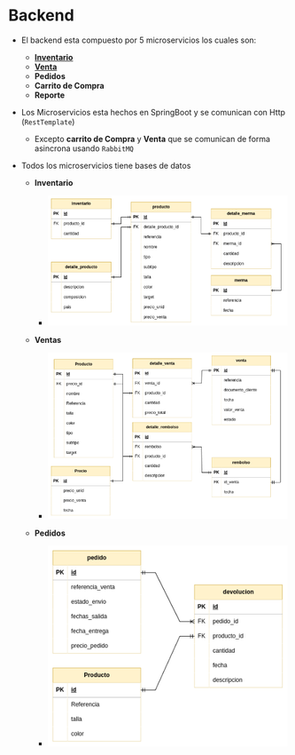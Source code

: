 # Backend

* El backend esta compuesto por 5 microservicios los cuales son:

    * [**Inventario**](/Backend/Microservicio-inventario/)
    * [**Venta**](/Backend/Microservicio-ventas/)
    * **Pedidos**
    * **Carrito de Compra**
    * **Reporte**

* Los Microservicios esta hechos en SpringBoot y se comunican con Http (`RestTemplate`)
    * Excepto **carrito de Compra** y **Venta** que se comunican de forma asincrona usando `RabbitMQ`

* Todos los microservicios tiene bases de datos

    * **Inventario**

        * ![Inventario](/Diagramas/DB/Inventario.png)
    
    * **Ventas**

        * ![Venta](/Diagramas/DB/Ventas.png)

    * **Pedidos**

        * ![Pedido](/Diagramas/DB/Pedidos.png)